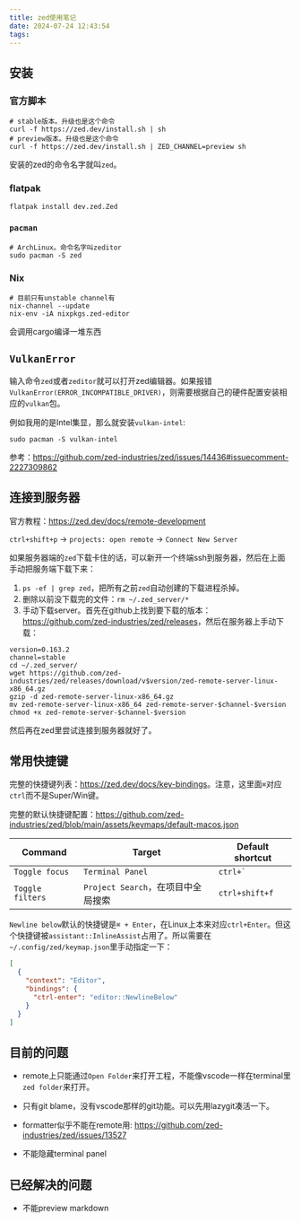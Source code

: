 ```yaml
---
title: zed使用笔记
date: 2024-07-24 12:43:54
tags:
---
```


## 安装

### 官方脚本

```shell
# stable版本。升级也是这个命令
curl -f https://zed.dev/install.sh | sh
# preview版本。升级也是这个命令
curl -f https://zed.dev/install.sh | ZED_CHANNEL=preview sh
```

安装的zed的命令名字就叫`zed`。

### flatpak

```shell
flatpak install dev.zed.Zed
```

### `pacman`

```shell
# ArchLinux。命令名字叫zeditor
sudo pacman -S zed
```

### Nix

```shell
# 目前只有unstable channel有
nix-channel --update
nix-env -iA nixpkgs.zed-editor
```

会调用cargo编译一堆东西

## `VulkanError`

输入命令`zed`或者`zeditor`就可以打开zed编辑器。如果报错`VulkanError(ERROR_INCOMPATIBLE_DRIVER)`，则需要根据自己的硬件配置安装相应的`vulkan`包。

例如我用的是Intel集显，那么就安装`vulkan-intel`:

```shell
sudo pacman -S vulkan-intel
```

参考：<https://github.com/zed-industries/zed/issues/14436#issuecomment-2227309862>

## 连接到服务器

官方教程：<https://zed.dev/docs/remote-development>

`ctrl+shift+p` -> `projects: open remote` -> `Connect New Server`

如果服务器端的`zed`下载卡住的话，可以新开一个终端ssh到服务器，然后在上面手动把服务端下载下来：

1. `ps -ef | grep zed`，把所有之前`zed`自动创建的下载进程杀掉。
2. 删除以前没下载完的文件：`rm ~/.zed_server/*`
3. 手动下载server。首先在github上找到要下载的版本：<https://github.com/zed-industries/zed/releases>，然后在服务器上手动下载：

```shell
version=0.163.2
channel=stable
cd ~/.zed_server/
wget https://github.com/zed-industries/zed/releases/download/v$version/zed-remote-server-linux-x86_64.gz
gzip -d zed-remote-server-linux-x86_64.gz
mv zed-remote-server-linux-x86_64 zed-remote-server-$channel-$version
chmod +x zed-remote-server-$channel-$version
```

然后再在zed里尝试连接到服务器就好了。

## 常用快捷键

完整的快捷键列表：<https://zed.dev/docs/key-bindings>。注意，这里面`⌘`对应`ctrl`而不是Super/Win键。

完整的默认快捷键配置：<https://github.com/zed-industries/zed/blob/main/assets/keymaps/default-macos.json>

| Command | Target | Default shortcut |
| ---- | ---- | ---- |
| `Toggle focus` | `Terminal Panel` | `` ctrl+` `` |
| `Toggle filters` | `Project Search`，在项目中全局搜索 | `ctrl+shift+f` |

`Newline below`默认的快捷键是`⌘ + Enter`，在Linux上本来对应`ctrl+Enter`。但这个快捷键被`assistant::InlineAssist`占用了。所以需要在`~/.config/zed/keymap.json`里手动指定一下：

```json
[
  {
    "context": "Editor",
    "bindings": {
      "ctrl-enter": "editor::NewlineBelow"
    }
  }
]
```

## 目前的问题

- remote上只能通过`Open Folder`来打开工程，不能像vscode一样在terminal里`zed folder`来打开。

- 只有git blame，没有vscode那样的git功能。可以先用lazygit凑活一下。

- formatter似乎不能在remote用: <https://github.com/zed-industries/zed/issues/13527>

- 不能隐藏terminal panel

## 已经解决的问题

- 不能preview markdown
